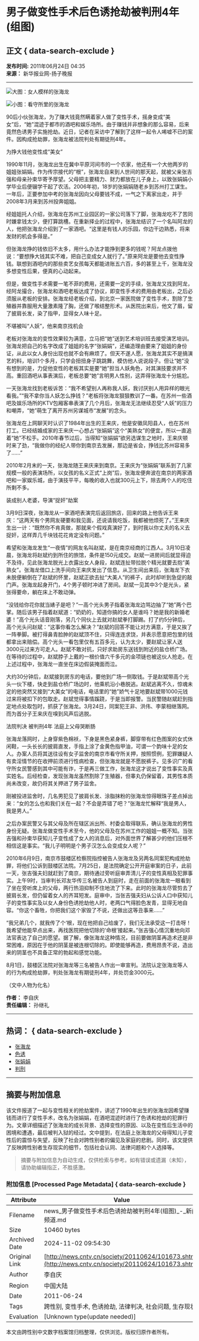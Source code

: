 # 男子做变性手术后色诱抢劫被判刑4年(组图)

## 正文 { data-search-exclude }


**发布时间:** 2011年06月24日 04:35  
**来源：** 新华报业网-扬子晚报  

---

![大图：女人模样的张海龙](http://news.cntv.cn/20110624/images/1308861339843_07E5BE3A2AD13D4BDBCF6675E4108AAE.jpg)

![小图：看守所里的张海龙](http://news.cntv.cn/20110624/images/1308861339848_16362646E01AAB8F701A23359C15705A.jpg)

90后小伙张海龙，为了赚大钱竟然瞒着家人做了变性手术，摇身变成“美女”后，“她”混迹于都市的酒吧和娱乐场所。由于赚钱并非想象的那么容易，后来竟然色诱男子实施抢劫。近日，记者在采访中了解到了这样一起令人唏嘘不已的案件。因构成抢劫罪，张海龙被法院判处有期徒刑4年。

为挣大钱他变性成“美女”

1990年11月，张海龙出生在冀中平原河间市的一个农家，他还有一个大他两岁的姐姐张娟娟。作为传宗接代的“根”，张海龙自来到人世间的那天起，就被父亲张吉强和母亲孙束华寄予厚望。父母把主要精力、财力都放在儿子身上，以致张娟娟小学毕业后便辍学干起了农活。2006年初，18岁的张娟娟随老乡到苏州打工谋生。一年后，正要参加中考的张海龙因向父母要钱不成，一气之下离家出走，并于2008年3月来到苏州投奔姐姐。

经姐姐托人介绍，张海龙在苏州工业园区的一家公司落下了脚，张海龙吃不了苦同时嫌拿钱太少，便打算跳槽。在重新择业的过程中，张海龙结识了一个名叫阿龙的人，他把张海龙介绍到了一家酒吧。“这里是有钱人的乐园，你边干边熟悉，将来发财的机会多得是。”

但张海龙挣的钱依旧不太多，用什么办法才能挣到更多的钱呢？阿龙点拨他说：“要想挣大钱其实不难，把自己变成女人就行了。”原来阿龙是要他去变性挣钱。联想到酒吧内的那些卖艺女孩每天都能进账五六百，多的甚至上千，张海龙没多想变性后果，便真的心动起来。

但是，做变性手术需要一笔不菲的费用，还需要一定的手续，张海龙又找到阿龙，经阿龙撮合，张海龙和酒吧老板达成了协议，即变性手术的费用由老板出，之后必须服从老板的安排。张海龙经老板介绍，到北京一家医院做了变性手术，割除了生殖器并靠服用大量激素隆了胸，还做了喉结整形术。从医院出来后，他文了眉，留了披肩长发，染了指甲，显得女人味十足。

不堪被叫“人妖”，他来南京找机会

老板对张海龙的变性效果较为满意，立马把“她”送到艺术培训班去接受演艺培训。张海龙把自己的名字改成了姐姐的名字“张娟娟”，还编造理由要来了姐姐的身份证，从此以女人身份出现也就不会有麻烦了。但天不遂人愿，张海龙其实不是搞演艺的料，培训1个多月，只学会扭扭身子跳跳舞，模仿他人说说段子。但让“她”没有想到的是，力促他变性的老板其实是要“她”担当人妖角色，对其演技要求并不高。重回酒吧从事表演后，老板总要“她”言明男人性别，这弄得张海龙十分尴尬。

一天张海龙找到老板诉苦：“我不希望别人再称我人妖，我讨厌别人用异样的眼光看我。”“我不拿你当人妖怎么挣钱？”老板将张海龙狠狠教训了一番。在苏州一些酒吧及娱乐场所的KTV包厢客串表演了几个月后，张海龙无法继续忍受“人妖”的压力和嘲弄，“她”萌生了离开苏州另谋城市“发展”的念头。

张海龙在上网聊天时认识了1984年出生的王来庆，他是安徽凤阳县人，也在苏州打工。已经结婚成家的王来庆一心想占“张娟娟”这个“美熟女”的便宜，所以一直追着“她”不松手。2010年春节过后，当得知“张娟娟”欲另选谋生之地时，王来庆顿时来了劲，“我做你的经纪人带你到南京去发展，那边是省会，挣钱比苏州容易多了……”

2010年2月末的一天，张海龙随王来庆来到南京。王来庆为“张娟娟”联系到了几家规模一般的表演场所，以女孩的名义正式“上岗”后，张海龙便奔波在南京的两家酒吧和一家娱乐城，由于演技平平，每晚的收入也就300元上下，除去两个人的吃住所剩不多。

装成别人老婆，导演“捉奸”劫案

3月9日深夜，张海龙从一家酒吧表演完后返回旅店，回来的路上他告诉王来庆：“这两天有个男网友硬要和我见面，还说请我吃饭，我都被他烦死了。”王来庆生出一计：“既然你不肯真做，那就来个假戏真演好了，到时我以你丈夫的名义去捉奸，这样弄几千块钱花花肯定没有问题。”

希望和张海龙发生“一夜情”的网友名叫赵斌，是在南京经商的江西人。3月10日凌晨，张海龙将赵斌约到所住的旅馆，条件是150元成交。赵斌一进房间后就显得迫不及待，见此张海龙脱光上衣露出女人身段，赵斌连扯带拉脱个精光就要去抱“美熟女”。张海龙借口上洗手间向王来庆发出了信息。从卫生间出来后，张海龙下衣未脱便躺倒在了赵斌的怀里，赵斌正欲去扯“大美人”的裤子，此时却听到急促的敲门声。张海龙起身开门，4个男子顿时冲进了房间。赵斌一见其中3个是光头，紧张得要命，躺在床上不敢动弹。

“没钱给你花你就当婊子是吧？”一高个光头男子指着张海龙边骂边抽了“她”两个巴掌。随后该男子指着赵斌道：“奶奶的，知道你搞的女人是谁吗？她是我的新婚老婆！”高个光头话音刚落，另几个同伙上去就对赵斌拳打脚踢。打了约5分钟后，高个光头问赵斌：“这事你看怎么解决？”赵斌的回答不能让对方满意，于是又挨了一阵拳脚。被打得鼻青脸肿的赵斌顶不住，只得连连求饶，并表示愿意把包里的钱都拿出来赔偿。高个光头一看包里仅有五百多元，认为太少，要赵斌让家人送3000元过来方可走人。赵斌不敢对抗，只好求助房东送钱到附近的盐仓桥广场。在等待的过程中，赵斌脖子上戴的一根价值六千多元的金项链也被这伙人抢走。在上述过程中，张海龙一直坐在床边假装掩面而泣。

大约30分钟后，赵斌接到房东的电话，要他到广场一侧取钱。于是赵斌带高个光头一伙下楼，快走到盐仓桥广场边时，他乘机沿小巷脱逃。赵斌逃离不久，惊魂未定的他突然又接到“大美女”的电话，电话里的“她”娇气十足地要赵斌带1000元钱过来将被扣下的包取走。赵斌觉得事情蹊跷，于是当即报警。当民警随赵斌赶到指定地点处取包时，抓获了张海龙。3月24日，同案犯王非、洪伟、李蒙相继落网。而为首分子王来庆在嗅到风声后逃脱。

法院判决 被判刑4年 法庭上父母哭断肠

张海龙落网时，上身穿紫色棉袄，下身是黑色紧身裤，脚穿带有红色图案的女式休闲鞋，一头长长的披肩直发，手指上涂了金黄色指甲油，可谓一个韵味十足的女人。办案人员将其送往设有女子监舍的南京市看守所关押，按照惯例，犯罪嫌疑人有卖淫情节的在收押前须进行性病检查，但张海龙就是不愿脱裤子。见多识广的看守所女民警感到其中可能有诈，于是再三做工作，张海龙这才说出了变性事实及真实姓名。后经检查，发现张海龙虽然割除了生殖器，但睾丸仍保留着，其男性本质尚未改变，故仍将其关押进了男子监舍。

刚被投进监舍时，几名男犯见了披肩长发、涂脂抹粉的张海龙惊得眼珠子差点掉出来：“女的怎么也和我们关在一起？不会是弄错了吧？”张海龙忙解释“我是男人，我是男人。”

之后办案民警又与其父母及所在辖区派出所、村委会取得联系，确认张海龙的男性身份无疑。张海龙做变性手术至今，他的父母及在苏州工作的姐姐一概不知。当张吉强和孙束华获知儿子变性成了女人的消息后，对外面世界了解甚少的他们压根不相信这是事实。“我儿子明明是个男子汉怎么会变成女人呢？”

2010年6月9日，南京市鼓楼区检察院指控被告人张海龙及另两名同案犯构成抢劫罪，将他们公诉到鼓楼区法院。7月25日，是法院确定公开开庭审案的日子，此前一天，张吉强夫妇就赶到了南京，期待通过旁听庭审弄清儿子的变性真相及犯罪事实。上午9时，当审判长邓友华传三名被告人到庭时，走在前面的张海龙一眼看到了坐在旁听席上的父母，两行热泪抑制不住地流了下来。此时的张海龙尽管剪去了披肩长发，但仍留着女人的齐耳短发。庭审中，当张吉强夫妇从公诉人口中获知儿子的变性事实及以女人身份色诱抢劫他人时，老两口气得脸色发青，显得无地自容。“你这个畜牲，你把我们这个家毁了不说，还做出这等丑事来……”

“我兄弟几个，就我传了个‘根，现在他把自己给废了，我们无法承受这一打击呀！我希望他能早点出来，再找医院把他切除的‘命根’接起来。”张吉强心情沉重地向邓法官表达了自己的愿望。据了解，像张海龙这种情况，目前要做阴茎再造术还是非常困难，原因在于他的阴茎是被连根切除的。即使能够再造，费用昂贵不说，造出来的阴茎也不具备正常的勃起和感觉功能。

8月1日，鼓楼区法院对张海龙等三名被告人作出一审宣判。法院认定张海龙等人的行为构成抢劫罪，判处张海龙有期徒刑4年，并处罚金3000元。

（文中人物为化名）

**作者：** 李自庆  
**责任编辑：** 孙继礼  

---

## 热词： { data-search-exclude }
- [张海龙](http://search.cntv.cn/netall/index.shtml?qtext=张海龙)
- [色诱](http://search.cntv.cn/netall/index.shtml?qtext=色诱)
- [张娟娟](http://search.cntv.cn/netall/index.shtml?qtext=张娟娟)
- [判刑](http://search.cntv.cn/netall/index.shtml?qtext=判刑)  

---
<!-- tcd_original_link http://news.cntv.cn/society/20110624/101673.shtml -->
## 摘要与附加信息

<!-- tcd_abstract -->
该文件报道了一起与变性相关的抢劫案件，讲述了1990年出生的张海龙因希望赚钱而进行了变性手术，改名为张娟娟，在酒吧混迹时进行了色诱和抢劫的犯罪行为。文章详细描述了张海龙的成长背景、选择变性的原因、以及在变性后生活中的困境和遭遇，最后被判入狱的经过。文中提到，在法庭上张海龙的父母得知儿子变性后的震惊与失望，反映了社会对跨性别者的偏见及家庭的悲剧。同时，该文提供了反映跨性别者生存现实的细节，包括社会认同、法律问题和个人选择等。
<!-- tcd_abstract_end -->

> 摘要与附加信息为自动生成，仅供检索与参考。如有错误或遗漏（未知），请协助编辑指正，不胜感激。

### 附加信息 [Processed Page Metadata] { data-search-exclude }

| Attribute       | Value                                  |
|-----------------|----------------------------------------|
| Filename        | news_男子做变性手术后色诱抢劫被判刑4年(组图)_-_新闻频道.md                             |
| Size            | 10460 bytes                           |
| Archived Date   | 2024-11-02 09:54:30                             |
| Original Link   | [http://news.cntv.cn/society/20110624/101673.shtml](http://news.cntv.cn/society/20110624/101673.shtml)                       |
| Author          | 李自庆                               |
| Region          | 中国大陆                               |
| Date            | 2011-06-24                                 |
| Tags            | 跨性别, 变性手术, 色诱抢劫, 法律判决, 社会问题, 生存现状                                 |
| Evaluation            | [Unknown type(update needed)]                                 |
<!-- tcd_table_end -->

本文由跨性别中文数字档案馆归档整理，仅供浏览。版权归原作者所有。

